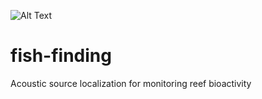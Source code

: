![Alt Text](https://c.tenor.com/DyTpg7ZLg7wAAAAC/wavingbear-hi.gif)
# fish-finding
Acoustic source localization for monitoring reef bioactivity
